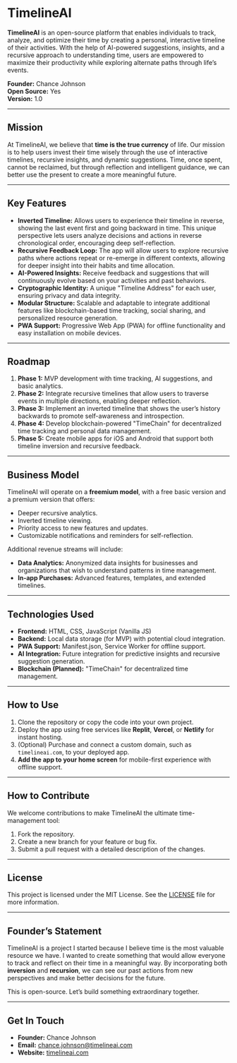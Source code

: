 # TimelineAI

**TimelineAI** is an open-source platform that enables individuals to track, analyze, and optimize their time by creating a personal, interactive timeline of their activities. With the help of AI-powered suggestions, insights, and a recursive approach to understanding time, users are empowered to maximize their productivity while exploring alternate paths through life’s events.

**Founder:** Chance Johnson  
**Open Source:** Yes  
**Version:** 1.0  

---

## **Mission**

At TimelineAI, we believe that **time is the true currency** of life. Our mission is to help users invest their time wisely through the use of interactive timelines, recursive insights, and dynamic suggestions. Time, once spent, cannot be reclaimed, but through reflection and intelligent guidance, we can better use the present to create a more meaningful future. 

---

## **Key Features**

- **Inverted Timeline:** Allows users to experience their timeline in reverse, showing the last event first and going backward in time. This unique perspective lets users analyze decisions and actions in reverse chronological order, encouraging deep self-reflection.
- **Recursive Feedback Loop:** The app will allow users to explore recursive paths where actions repeat or re-emerge in different contexts, allowing for deeper insight into their habits and time allocation.
- **AI-Powered Insights:** Receive feedback and suggestions that will continuously evolve based on your activities and past behaviors.
- **Cryptographic Identity:** A unique "Timeline Address" for each user, ensuring privacy and data integrity.
- **Modular Structure:** Scalable and adaptable to integrate additional features like blockchain-based time tracking, social sharing, and personalized resource generation.
- **PWA Support:** Progressive Web App (PWA) for offline functionality and easy installation on mobile devices.

---

## **Roadmap**

1. **Phase 1:** MVP development with time tracking, AI suggestions, and basic analytics.
2. **Phase 2:** Integrate recursive timelines that allow users to traverse events in multiple directions, enabling deeper reflection.
3. **Phase 3:** Implement an inverted timeline that shows the user’s history backwards to promote self-awareness and introspection.
4. **Phase 4:** Develop blockchain-powered "TimeChain" for decentralized time tracking and personal data management.
5. **Phase 5:** Create mobile apps for iOS and Android that support both timeline inversion and recursive feedback.

---

## **Business Model**

TimelineAI will operate on a **freemium model**, with a free basic version and a premium version that offers:
- Deeper recursive analytics.
- Inverted timeline viewing.
- Priority access to new features and updates.
- Customizable notifications and reminders for self-reflection.

Additional revenue streams will include:
- **Data Analytics:** Anonymized data insights for businesses and organizations that wish to understand patterns in time management.
- **In-app Purchases:** Advanced features, templates, and extended timelines.

---

## **Technologies Used**

- **Frontend:** HTML, CSS, JavaScript (Vanilla JS)
- **Backend:** Local data storage (for MVP) with potential cloud integration.
- **PWA Support:** Manifest.json, Service Worker for offline support.
- **AI Integration:** Future integration for predictive insights and recursive suggestion generation.
- **Blockchain (Planned):** "TimeChain" for decentralized time management.
  
---

## **How to Use**

1. Clone the repository or copy the code into your own project.
2. Deploy the app using free services like **Replit**, **Vercel**, or **Netlify** for instant hosting.
3. (Optional) Purchase and connect a custom domain, such as `timelineai.com`, to your deployed app.
4. **Add the app to your home screen** for mobile-first experience with offline support.

---

## **How to Contribute**

We welcome contributions to make TimelineAI the ultimate time-management tool:
1. Fork the repository.
2. Create a new branch for your feature or bug fix.
3. Submit a pull request with a detailed description of the changes.

---

## **License**

This project is licensed under the MIT License. See the [LICENSE](LICENSE) file for more information.

---

## **Founder’s Statement**

TimelineAI is a project I started because I believe time is the most valuable resource we have. I wanted to create something that would allow everyone to track and reflect on their time in a meaningful way. By incorporating both **inversion** and **recursion**, we can see our past actions from new perspectives and make better decisions for the future.

This is open-source. Let’s build something extraordinary together.

---

## **Get In Touch**

- **Founder:** Chance Johnson
- **Email:** [chance.johnson@timelineai.com](mailto:chance.johnson@timelineai.com)
- **Website:** [timelineai.com](http://timelineai.com)